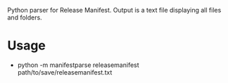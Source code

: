 Python parser for Release Manifest.
Output is a text file displaying all files and folders.

# Usage
- python -m manifestparse releasemanifest path/to/save/releasemanifest.txt
